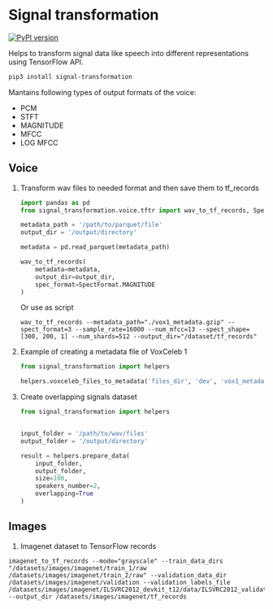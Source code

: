 # Signal transformation

[![PyPI version](https://badge.fury.io/py/signal-transformation.svg)](https://badge.fury.io/py/signal-transformation)

Helps to transform signal data like speech into different representations using TensorFlow API.

```bash
pip3 install signal-transformation
```

Mantains following types of output formats of the voice:

- PCM
- STFT
- MAGNITUDE
- MFCC
- LOG MFCC

## Voice

1) Transform wav files to needed format and then save them to tf_records
    ```python
    import pandas as pd
    from signal_transformation.voice.tftr import wav_to_tf_records, SpectFormat    
    
    metadata_path = '/path/to/parquet/file'
    output_dir = '/output/directory'
    
    metadata = pd.read_parquet(metadata_path)
    
    wav_to_tf_records(
        metadata=metadata,
        output_dir=output_dir,
        spec_format=SpectFormat.MAGNITUDE
    )    
    ```

   Or use as script

   ```commandline
   wav_to_tf_records --metadata_path="./vox1_metadata.gzip" --spect_format=3 --sample_rate=16000 --num_mfcc=13 --spect_shape=[300, 200, 1] --num_shards=512 --output_dir="/dataset/tf_records"
   ```

3) Example of creating a metadata file of VoxCeleb 1
   ```python
   from signal_transformation import helpers   
   
   helpers.voxceleb_files_to_metadata('files_dir', 'dev', 'vox1_metadata.gzip')
   ```


4) Create overlapping signals dataset
    ```python
    from signal_transformation import helpers
    
    
    input_folder = '/path/to/wav/files'
    output_folder = '/output/directory'
    
    result = helpers.prepare_data(
        input_folder,
        output_folder,
        size=100,
        speakers_number=2,
        overlapping=True
    )    
    ```

## Images

1) Imagenet dataset to TensorFlow records

```commandline
imagenet_to_tf_records --mode="grayscale" --train_data_dirs "/datasets/images/imagenet/train_1/raw /datasets/images/imagenet/train_2/raw" --validation_data_dir /datasets/images/imagenet/validation --validation_labels_file /datasets/images/imagenet/ILSVRC2012_devkit_t12/data/ILSVRC2012_validation_ground_truth.txt --output_dir /datasets/images/imagenet/tf_records 
```